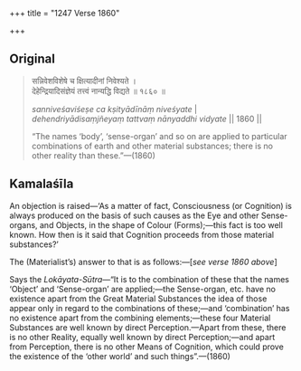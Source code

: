 +++
title = "1247 Verse 1860"

+++
## Original 
>
> सन्निवेशविशेषे च क्षित्यादीनां निवेश्यते ।  
> देहेन्द्रियादिसंज्ञेयं तत्त्वं नान्यद्धि विद्यते ॥ १८६० ॥ 
>
> *sanniveśaviśeṣe ca kṣityādīnāṃ niveśyate* \|  
> *dehendriyādisaṃjñeyaṃ tattvaṃ nānyaddhi vidyate* \|\| 1860 \|\| 
>
> “The names ‘body’, ‘sense-organ’ and so on are applied to particular combinations of earth and other material substances; there is no other reality than these.”—(1860)



## Kamalaśīla

An objection is raised—‘As a matter of fact, Consciousness (or Cognition) is always produced on the basis of such causes as the Eye and other Sense-organs, and Objects, in the shape of Colour (Forms);—this fact is too well known. How then is it said that Cognition proceeds from those material substances?’

The (Materialist’s) answer to that is as follows:—[*see verse 1860 above*]

Says the *Lokāyata-Sūtra*—“It is to the combination of these that the names ‘Object’ and ‘Sense-organ’ are applied;—the Sense-organ, etc. have no existence apart from the Great Material Substances the idea of those appear only in regard to the combinations of these;—and ‘combination’ has no existence apart from the combining elements;—these four Material Substances are well known by direct Perception.—Apart from these, there is no other Reality, equally well known by direct Perception;—and apart from Perception, there is no other Means of Cognition, which could prove the existence of the ‘other world’ and such things”.—(1860)


